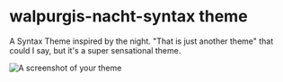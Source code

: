 # walpurgis-nacht-syntax theme
A Syntax Theme inspired by the night.
"That is just another theme" that could I say, but it's a super sensational theme.

![A screenshot of your theme](https://raw.githubusercontent.com/jdtorregrosas/walpurgis-nacht-syntax/master/Publicity/Screenshot.png)
